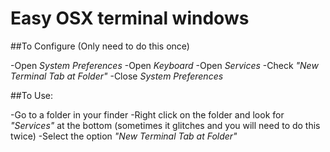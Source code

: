 # Easy OSX terminal windows

##To Configure (Only need to do this once)

-Open *System Preferences*
-Open *Keyboard*
-Open *Services*
-Check *"New Terminal Tab at Folder"*
-Close *System Preferences*

##To Use: 

-Go to a folder in your finder
-Right click on the folder and look for *"Services"* at the bottom (sometimes it glitches and you will need to do this twice)
-Select the option *"New Terminal Tab at Folder"*
